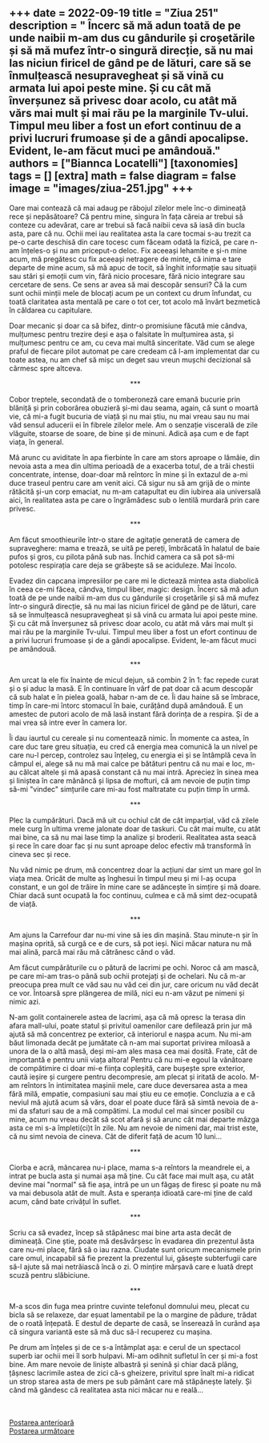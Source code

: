
+++
date = 2022-09-19
title = "Ziua 251"
description = " Încerc să mă adun toată de pe unde naibii m-am dus cu gândurile și croșetările și să mă mufez într-o singură direcție, să nu mai las niciun firicel de gând pe de lături, care să se înmulțească nesupravegheat și să vină cu armata lui apoi peste mine. Și cu cât mă înverșunez să privesc doar acolo, cu atât mă vărs mai mult și mai rău pe la marginile Tv-ului. Timpul meu liber a fost un efort continuu de a privi lucruri frumoase și de a gândi apocalipse. Evident, le-am făcut muci pe amândouă."
authors = ["Biannca Locatelli"]
[taxonomies]
tags = []
[extra]
math = false
diagram = false
image = "images/ziua-251.jpg"
+++
---

Oare mai contează că mai adaug pe răbojul zilelor mele înc-o dimineață rece și nepăsătoare? Că pentru mine, singura în fața căreia ar trebui să conteze cu adevărat, care ar trebui să facă naibii ceva să iasă din bucla asta, pare că nu. Ochii mei iau realitatea asta la care tocmai s-au trezit ca pe-o carte deschisă din care tocesc cum făceam odată la fizică, pe care n-am înțeles-o și nu am priceput-o deloc. Fix aceeași lehamite e și-n mine acum, mă pregătesc cu fix aceeași netragere de minte, că inima e tare departe de mine acum, să mă apuc de tocit, să înghit informație sau situații sau stări și emoții cum vin, fără nicio procesare, fără nicio integrare sau cercetare de sens. Ce sens ar avea să mai descopăr sensuri? Că la cum sunt ochii minții mele de blocați acum pe un context cu drum înfundat, cu toată claritatea asta mentală pe care o tot cer, tot acolo mă învârt bezmetică în căldarea cu capitulare.

Doar mecanic și doar ca să bifez, dintr-o promisiune făcută mie cândva, mulțumesc pentru trezire deși e așa o falsitate în mulțumirea asta, și mulțumesc pentru ce am, cu ceva mai multă sinceritate. Văd cum se alege praful de fiecare pilot automat pe care credeam că l-am implementat dar cu toate astea, nu am chef să mișc un deget sau vreun mușchi decizional să cârmesc spre altceva.

<p style="text-align: center;">***</p>

Cobor treptele, secondată de o tomberoneză care emană bucurie prin blăniță și prin coborârea obuzieră și-mi dau seama, again, că sunt o moartă vie, că mi-a fugit bucuria de viață și nu mai știu, nu mai vreau sau nu mai văd sensul aducerii ei în fibrele zilelor mele. Am o senzație viscerală de zile vlăguite, stoarse de soare, de bine și de minuni. Adică așa cum e de fapt viața, în general.

Mă arunc cu aviditate în apa fierbinte în care am stors aproape o lămâie, din nevoia asta a mea din ultima perioadă de a exacerba totul, de a trăi chestii concentrate, intense, doar-doar mă reîntorc în mine și în extazul de a-mi duce traseul pentru care am venit aici. Că sigur nu să am grijă de o minte rătăcită și-un corp emaciat, nu m-am catapultat eu din iubirea aia universală aici, în realitatea asta pe care o îngrămădesc sub o lentilă murdară prin care privesc.

<p style="text-align: center;">***</p>

Am făcut smoothieurile într-o stare de agitație generată de camera de supraveghere: mama e trează, se uită pe pereți, îmbrăcată în halatul de baie pufos și gros, cu pilota până sub nas. Închid camera ca să pot să-mi potolesc respirația care deja se grăbește să se aciduleze. Mai încolo.

Evadez din capcana impresiilor pe care mi le dictează mintea asta diabolică în ceea ce-mi făcea, cândva, timpul liber, magic: design. Încerc să mă adun toată de pe unde naibii m-am dus cu gândurile și croșetările și să mă mufez într-o singură direcție, să nu mai las niciun firicel de gând pe de lături, care să se înmulțească nesupravegheat și să vină cu armata lui apoi peste mine. Și cu cât mă înverșunez să privesc doar acolo, cu atât mă vărs mai mult și mai rău pe la marginile Tv-ului. Timpul meu liber a fost un efort continuu de a privi lucruri frumoase și de a gândi apocalipse. Evident, le-am făcut muci pe amândouă.

<p style="text-align: center;">***</p>

Am urcat la ele fix înainte de micul dejun, să combin 2 în 1: fac repede curat și o și aduc la masă. E în continuare în vârf de pat doar că acum descopăr că sub halat e în pielea goală, habar n-am de ce. Îi dau haine să se îmbrace, timp în care-mi întorc stomacul în baie, curățând după amândouă. E un amestec de putori acolo de mă lasă instant fără dorința de a respira. Și de a mai vrea să intre ever în camera lor.

Îi dau iaurtul cu cereale și nu comentează nimic. În momente ca astea, în care duc tare greu situația, eu cred că energia mea comunică la un nivel pe care nu-l percep, controlez sau înțeleg, cu energia ei și se întâmplă ceva în câmpul ei, alege să nu mă mai calce pe bătături pentru că nu mai e loc, m-au călcat altele și mă apasă constant că nu mai intră. Apreciez în sinea mea și liniștea în care mănâncă și lipsa de mofturi, că am nevoie de puțin timp să-mi "vindec" simțurile care mi-au fost maltratate cu puțin timp în urmă.

<p style="text-align: center;">***</p>

Plec la cumpărături. Dacă mă uit cu ochiul cât de cât imparțial, văd că zilele mele curg în ultima vreme jalonate doar de taskuri. Cu cât mai multe, cu atât mai bine, ca să nu mai lase timp la analize și broderii. Realitatea asta seacă și rece în care doar fac și nu sunt aproape deloc efectiv mă transformă în cineva sec și rece.

Nu văd nimic pe drum, mă concentrez doar la acțiuni dar simt un mare gol în viața mea. Oricât de multe aș înghesui în timpul meu și mi l-aș ocupa constant, e un gol de trăire în mine care se adâncește în simțire și mă doare. Chiar dacă sunt ocupată la foc continuu, culmea e că mă simt dez-ocupată de viață.

<p style="text-align: center;">***</p>

Am ajuns la Carrefour dar nu-mi vine să ies din mașină. Stau minute-n șir în mașina oprită, să curgă ce e de curs, să pot ieși. Nici măcar natura nu mă mai alină, parcă mai rău mă cătrănesc când o văd.

Am făcut cumpărăturile cu o pătură de lacrimi pe ochi. Noroc că am mască, pe care mi-am tras-o până sub ochii protejați și de ochelari. Nu că m-ar preocupa prea mult ce văd sau nu văd cei din jur, care oricum nu văd decât ce vor. Întoarsă spre plângerea de milă, nici eu n-am văzut pe nimeni și nimic azi.

N-am golit containerele astea de lacrimi, așa că mă opresc la terasa din afara mall-ului, poate statul și privitul oamenilor care defilează prin jur mă ajută să mă concentrez pe exterior, că interiorul e nașpa acum. Nu mi-am băut limonada decât pe jumătate că n-am mai suportat privirea miloasă a unora de la o altă masă, deși mi-am ales masa cea mai dosită. Frate, cât de importantă e pentru unii viața altora! Pentru că nu mi-e egoul la vânătoare de compătimire ci doar mi-e ființa copleșită, care bușește spre exterior, caută ieșire și curgere pentru decompresie, am plecat și iritată de acolo. M-am reîntors în intimitatea mașinii mele, care duce deversarea asta a mea fără milă, empatie, compasiuni sau mai știu eu ce emoție. Concluzia a e că neviul mă ajută acum să vărs, doar el poate duce fără să simtă nevoia de a-mi da sfaturi sau de a mă compătimi. La modul cel mai sincer posibil cu mine, acum nu vreau decât să scot afară și să arunc cât mai departe mâzga asta ce mi s-a împleti(ci)t în zile. Nu am nevoie de nimeni dar, mai trist este, că nu simt nevoia de cineva. Cât de diferit față de acum 10 luni…

<p style="text-align: center;">***</p>

Ciorba e acră, mâncarea nu-i place, mama s-a reîntors la meandrele ei, a intrat pe bucla asta și numai așa mă ține. Cu cât face mai mult așa, cu atât devine mai "normal" să fie așa, intră pe un un făgaș de firesc și poate nu mă va mai debusola atât de mult. Asta e speranța idioată care-mi ține de cald acum, când bate crivățul în suflet.

<p style="text-align: center;">***</p>

Scriu ca să evadez, încep să stăpânesc mai bine arta asta decât de dimineață. Cine știe, poate mă desăvârșesc în evadarea din prezentul ăsta care nu-mi place, fără să o iau razna. Ciudate sunt oricum mecanismele prin care omul, incapabil să fie prezent la prezentul lui, găsește subterfugii care să-l ajute să mai netrăiască încă o zi. O mințire mârșavă care e luată drept scuză pentru slăbiciune.

<p style="text-align: center;">***</p>

M-a scos din fuga mea printre cuvinte telefonul domnului meu, plecat cu bicla să se relaxeze, dar eșuat lamentabil pe la o margine de pădure, trădat de o roată înțepată. E destul de departe de casă, se înserează în curând așa că singura variantă este să mă duc să-l recuperez cu mașina.

Pe drum am înțeles și de ce s-a întâmplat așa: e cerul de un spectacol superb iar ochii mei îl sorb hulpavi. Mi-am odihnit sufletul în cer și mi-a fost bine. Am mare nevoie de liniște albastră și senină și chiar dacă plâng, țâșnesc lacrimile astea de zici că-s gheizere, privitul spre înalt mi-a ridicat un strop starea asta de mers pe sub pământ care mă stăpânește lately. Și când mă gândesc că realitatea asta nici măcar nu e reală…

<br/>

<br/>

<div class="flex justify-between">
  <div>
    <a href="/blog/ziua-250/">Postarea anterioară</a>
  </div>
  <div>
    <a href="/blog/ziua-252/">Postarea următoare</a>
  </div>
</div>
